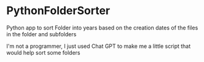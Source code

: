 # PythonFolderSorter
Python app to sort Folder into years based on the creation dates of the files in the folder and subfolders

I'm not a programmer, I just used Chat GPT to make me a little script that would help sort some folders
